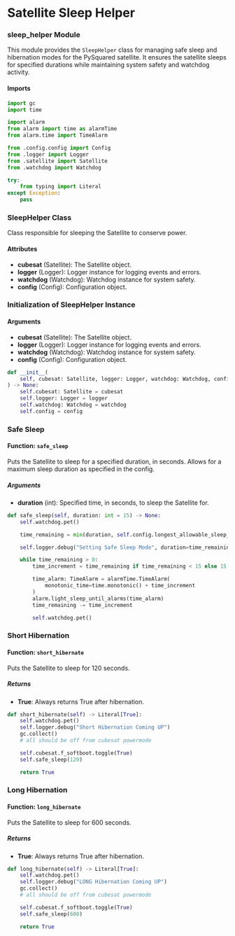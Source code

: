 # Satellite Sleep Helper

### sleep_helper Module
This module provides the `SleepHelper` class for managing safe sleep and hibernation modes for the PySquared satellite. It ensures the satellite sleeps for specified durations while maintaining system safety and watchdog activity.

#### Imports
```py title="sleep_helper.py"
import gc
import time

import alarm
from alarm import time as alarmTime
from alarm.time import TimeAlarm

from .config.config import Config
from .logger import Logger
from .satellite import Satellite
from .watchdog import Watchdog

try:
    from typing import Literal
except Exception:
    pass
```

### SleepHelper Class
Class responsible for sleeping the Satellite to conserve power.

#### Attributes
- **cubesat** (Satellite): The Satellite object.
- **logger** (Logger): Logger instance for logging events and errors.
- **watchdog** (Watchdog): Watchdog instance for system safety.
- **config** (Config): Configuration object.

### Initialization of SleepHelper Instance

#### Arguments
- **cubesat** (Satellite): The Satellite object.
- **logger** (Logger): Logger instance for logging events and errors.
- **watchdog** (Watchdog): Watchdog instance for system safety.
- **config** (Config): Configuration object.

```py title="sleep_helper.py"
def __init__(
    self, cubesat: Satellite, logger: Logger, watchdog: Watchdog, config: Config
) -> None:
    self.cubesat: Satellite = cubesat
    self.logger: Logger = logger
    self.watchdog: Watchdog = watchdog
    self.config = config
```

### Safe Sleep

#### Function: `safe_sleep`
Puts the Satellite to sleep for a specified duration, in seconds. Allows for a maximum sleep duration as specified in the config.

##### Arguments
- **duration** (int): Specified time, in seconds, to sleep the Satellite for.

```py title="sleep_helper.py"
def safe_sleep(self, duration: int = 15) -> None:
    self.watchdog.pet()

    time_remaining = min(duration, self.config.longest_allowable_sleep_time)

    self.logger.debug("Setting Safe Sleep Mode", duration=time_remaining)

    while time_remaining > 0:
        time_increment = time_remaining if time_remaining < 15 else 15

        time_alarm: TimeAlarm = alarmTime.TimeAlarm(
            monotonic_time=time.monotonic() + time_increment
        )
        alarm.light_sleep_until_alarms(time_alarm)
        time_remaining -= time_increment

        self.watchdog.pet()
```

### Short Hibernation

#### Function: `short_hibernate`
Puts the Satellite to sleep for 120 seconds.

##### Returns
- **True**: Always returns True after hibernation.

```py title="sleep_helper.py"
def short_hibernate(self) -> Literal[True]:
    self.watchdog.pet()
    self.logger.debug("Short Hibernation Coming UP")
    gc.collect()
    # all should be off from cubesat powermode

    self.cubesat.f_softboot.toggle(True)
    self.safe_sleep(120)

    return True
```

### Long Hibernation

#### Function: `long_hibernate`
Puts the Satellite to sleep for 600 seconds.

##### Returns
- **True**: Always returns True after hibernation.

```py title="sleep_helper.py"
def long_hibernate(self) -> Literal[True]:
    self.watchdog.pet()
    self.logger.debug("LONG Hibernation Coming UP")
    gc.collect()
    # all should be off from cubesat powermode

    self.cubesat.f_softboot.toggle(True)
    self.safe_sleep(600)

    return True
```